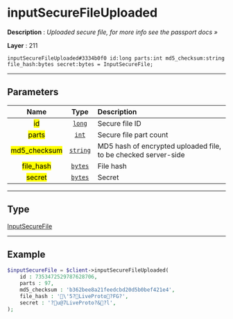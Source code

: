 # inputSecureFileUploaded

**Description** : *Uploaded secure file, for more info see the passport docs &raquo;*

**Layer** : 211

```tl
inputSecureFileUploaded#3334b0f0 id:long parts:int md5_checksum:string file_hash:bytes secret:bytes = InputSecureFile;
```

---

## Parameters

| Name | Type | Description |
| :---: | :---: | :--- |
| <mark>id</mark> | [`long`](type/long) | Secure file ID |
| <mark>parts</mark> | [`int`](type/int) | Secure file part count |
| <mark>md5_checksum</mark> | [`string`](type/string) | MD5 hash of encrypted uploaded file, to be checked server-side |
| <mark>file_hash</mark> | [`bytes`](type/bytes) | File hash |
| <mark>secret</mark> | [`bytes`](type/bytes) | Secret |

---

## Type

[InputSecureFile](type/InputSecureFile)

---

## Example

```php
$inputSecureFile = $client->inputSecureFileUploaded(
	id : 7353472529787628706,
	parts : 97,
	md5_checksum : 'b362bee8a21feedcbd20d5b0bef421e4',
	file_hash : '\'5?LiveProto?FG?',
	secret : '?u@7LiveProto?&?l',
);
```